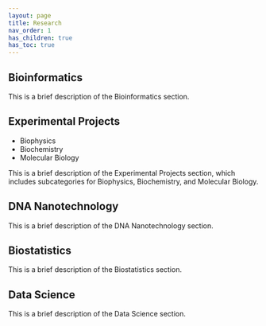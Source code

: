 ```yaml
---
layout: page
title: Research
nav_order: 1
has_children: true
has_toc: true
---
```


## Bioinformatics

This is a brief description of the Bioinformatics section.

## Experimental Projects

- Biophysics
- Biochemistry
- Molecular Biology

This is a brief description of the Experimental Projects section, which includes subcategories for Biophysics, Biochemistry, and Molecular Biology.

## DNA Nanotechnology

This is a brief description of the DNA Nanotechnology section.

## Biostatistics

This is a brief description of the Biostatistics section.

## Data Science

This is a brief description of the Data Science section.
